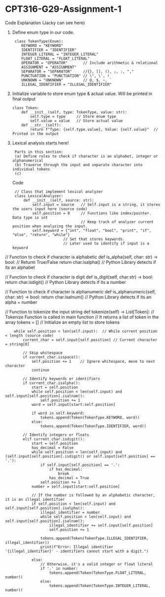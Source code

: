 # CPT316-G29-Assignment-1

Code Explanation (Jacky can see here)

1. Define enum type in our code.

        class TokenType(Enum):
           KEYWORD = "KEYWORD"
           IDENTIFIER = "IDENTIFIER"
           INTEGER_LITERAL = "INTEGER_LITERAL"
           FLOAT_LITERAL = "FLOAT_LITERAL"
           OPERATOR = "OPERATOR"       // Include arithmetic & relational
           ASSIGNMENT = "ASSIGNMENT"
           SEPARATOR = "SEPARATOR"     //{}, [], (), ;, :, ","
           PUNCTUATION = "PUNCTUATION" // \", \', !
           UNKNOWN = "UNKNOWN"         // @, $, ~, `
           ILLEGAL_IDENTIFIER = "ILLEGAL_IDENTIFIER"

2. Initialize variable to store enum type & actual value. Will be printed in final output
   
       class Token:
           def __init__(self, type: TokenType, value: str):
               self.type = type     // Store enum type
               self.value = value   // Store actual value
           def __str__(self):
               return f"Type: {self.type.value}, Value: {self.value}"  // Printed in the output  

4. Lexical analysis starts here! 

        Parts in this section:
        (a) Define rules to check if character is an alphabet, integer or alphanumerical
        (b) Traverse through the input and separate character into individual tokens
        (c) 

   Code

        // Class that implement lexical analyzer
        class LexicalAnalyzer:
            def __init__(self, source: str):
                self.input = source   // Self.input is a string, it stores the users input here (source code)
                self.position = 0     // Functions like index/pointer. Data type is int
                                      // Keep track of analyzer current position when analyzing the input. 
                self.keyword = {"int", "float", "bool", "print", "if", "else", "return", "while"}
                              // Set that stores keywords.
                              // Later used to identify if input is a keyword

  // Function to check if character is alphabetic
    def is_alpha(self, char: str) -> bool:   // Returm True/False
        return char.isalpha()                // Python Library detects if its an alphabet
    
  // Function to check if character is digit
    def is_digit(self, char:str) -> bool:
        return char.isdigit()                // Python Library detects if its a number
    
  // Function to check if character is alphanumeric
    def is_alphanumeric(self, char: str) -> bool:
        return char.isalnum()                // Python Library detects if its an alpha + number

  // Function to tokenize the input string
    def tokenize(self) -> List[Token]:  // Tokenize Function is called in main function 
                                      // It returns a list of token in the array
        tokens = []                   // Initialize an empty list to store tokens

        while self.position < len(self.input):  // While current position < length (source code)
            current_char = self.input[self.position] // Current character = string[0]

            // Skip whitespace
            if current_char.isspace():
                self.position += 1    // Ignore whitespace, move to next character
                continue
            
            // Identify keywords or identifiers
            if current_char.isalpha():
                start = self.position  
                while self.position < len(self.input) and self.input[self.position].isalnum():
                    self.position += 1
                word = self.input[start:self.position]

                if word in self.keyword:
                    tokens.append(Token(TokenType.KEYWORD, word))
                else:
                    tokens.append(Token(TokenType.IDENTIFIER, word))
            
            // Identify integers or floats
            elif current_char.isdigit():
                start = self.position
                has_decimal = False
                while self.position < len(self.input) and (self.input[self.position].isdigit() or self.input[self.position] == '.'):
                    if self.input[self.position] == '.':
                        if has_decimal:
                            break
                        has_decimal = True
                    self.position += 1
                number = self.input[start:self.position]

                // If the number is followed by an alphabetic character, it is an illegal identifier
                if self.position < len(self.input) and self.input[self.position].isalpha():
                    illegal_identifier = number
                    while self.position < len(self.input) and self.input[self.position].isalnum():
                        illegal_identifier += self.input[self.position]
                        self.position += 1

                    tokens.append(Token(TokenType.ILLEGAL_IDENTIFIER, illegal_identifier))
                    print(f"Error: Illegal identifier '{illegal_identifier}' - identifiers cannot start with a digit.")
                    
                else:
                    // Otherwise, it's a valid integer or float literal
                    if '.' in number:
                        tokens.append(Token(TokenType.FLOAT_LITERAL, number))
                    else:
                        tokens.append(Token(TokenType.INTEGER_LITERAL, number))

